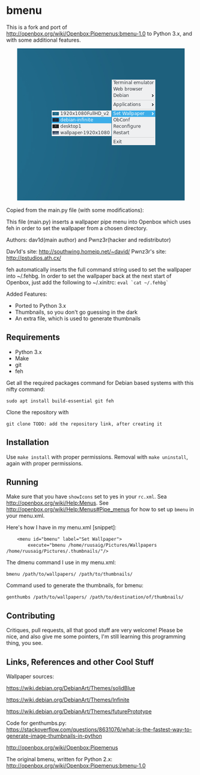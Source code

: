 # bmenu
This is a fork and port of http://openbox.org/wiki/Openbox:Pipemenus:bmenu-1.0 to Python 3.x, and with some additional features.
<p align="center">
   <img src="./screenshot.png" alt="Bmenu in action"/>
</p>

Copied from the main.py file (with some modifications):


This file (main.py) inserts a wallpaper pipe menu into Openbox which uses feh
in order to set the wallpaper from a chosen directory.
                                                                              
Authors: dav1d(main author) and Pwnz3r(hacker and redistributor)
                                                                              
Dav1d's site: http://southwing.homeip.net/~david/
Pwnz3r's site: http://pstudios.ath.cx/
 
feh automatically inserts the full command string used to set the wallpaper
into ~/.fehbg. In order to set the wallpaper back at the next start of 
Openbox, just add the following to ~/.xinitrc: ``` eval `cat ~/.fehbg` ```

Added Features:
- Ported to Python 3.x
- Thumbnails, so you don't go guessing in the dark
- An extra file, which is used to generate thumbnails

## Requirements
- Python 3.x
- Make
- git
- feh


Get all the required packages command for Debian based systems with this nifty command:
```
sudo apt install build-essential git feh
```


Clone the repository with 
```
git clone TODO: add the repository link, after creating it
```

## Installation
Use ```make install``` with proper permissions.
Removal with ```make uninstall```, again with proper permissions.


## Running
Make sure that you have ```showIcons``` set to yes in your ```rc.xml```. Sea http://openbox.org/wiki/Help:Menus.
See http://openbox.org/wiki/Help:Menus#Pipe_menus for how to set up ```bmenu``` in your menu.xml.


Here's how I have in my menu.xml [snippet]:


```	
	<menu id="bmenu" label="Set Wallpaper">
		execute="bmenu /home/ruusaig/Pictures/Wallpapers /home/ruusaig/Pictures/.thumbnails/"/>
```


The dmenu command I use in my menu.xml:


```
bmenu /path/to/wallpapers/ /path/to/thumbnails/
```


Command used to generate the thumbnails, for bmenu:


```
genthumbs /path/to/wallpapers/ /path/to/destination/of/thumbnails/
```



## Contributing
Critiques, pull requests, all that good stuff are very welcome! Please be nice, and also give me some pointers, 
I'm still learning this programming thing, you see.

## Links, References and other Cool Stuff
Wallpaper sources:


https://wiki.debian.org/DebianArt/Themes/solidBlue


https://wiki.debian.org/DebianArt/Themes/Infinite


https://wiki.debian.org/DebianArt/Themes/futurePrototype

Code for genthumbs.py:
https://stackoverflow.com/questions/8631076/what-is-the-fastest-way-to-generate-image-thumbnails-in-python

http://openbox.org/wiki/Openbox:Pipemenus

The original bmenu, written for Python 2.x:
http://openbox.org/wiki/Openbox:Pipemenus:bmenu-1.0
